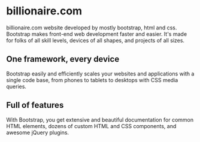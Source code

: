 # billionaire.com

billionaire.com website developed by mostly bootstrap, html and css. Bootstrap makes front-end web development faster and easier. It's made for folks of all skill levels, devices of all shapes, and projects of all sizes.

## One framework, every device

Bootstrap easily and efficiently scales your websites and applications with a single code base, from phones to tablets to desktops with CSS media queries.

## Full of features

With Bootstrap, you get extensive and beautiful documentation for common HTML elements, dozens of custom HTML and CSS components, and awesome jQuery plugins.
